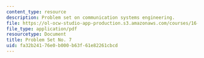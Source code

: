 ```yaml
---
content_type: resource
description: Problem set on communication systems engineering.
file: https://ol-ocw-studio-app-production.s3.amazonaws.com/courses/16-36-communication-systems-engineering-spring-2009/fa32b24176e0b000b63f61e82261cbcd_MIT16_36s09_assn07.pdf
file_type: application/pdf
resourcetype: Document
title: Problem Set No. 7
uid: fa32b241-76e0-b000-b63f-61e82261cbcd
---
```

